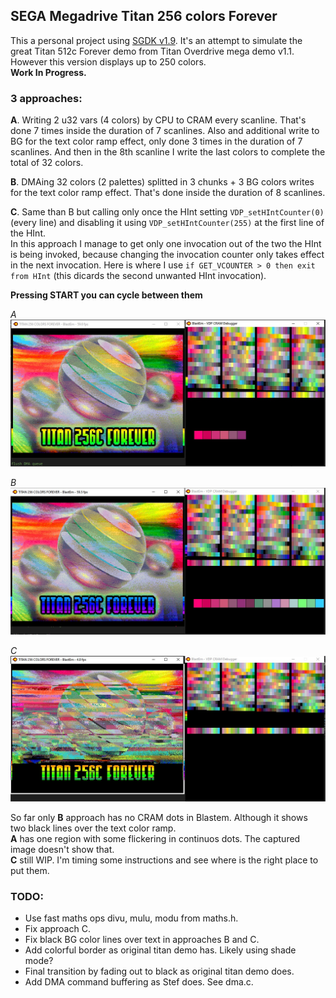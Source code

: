 ## SEGA Megadrive Titan 256 colors Forever


This a personal project using [SGDK v1.9](https://github.com/Stephane-D/SGDK). 
It's an attempt to simulate the great Titan 512c Forever demo from Titan Overdrive mega demo v1.1.  
However this version displays up to 250 colors.  
**Work In Progress.**


### 3 approaches:


**A**. Writing 2 u32 vars (4 colors) by CPU to CRAM every scanline. That's done 7 times inside the duration of 7 scanlines. 
Also and additional write to BG for the text color ramp effect, only done 3 times in the duration of 7 scanlines. 
And then in the 8th scanline I write the last colors to complete the total of 32 colors.


**B**. DMAing 32 colors (2 palettes) splitted in 3 chunks + 3 BG colors writes for the text color ramp effect. 
That's done inside the duration of 8 scanlines.


**C**. Same than B but calling only once the HInt setting `VDP_setHIntCounter(0)` (every line) and disabling it using 
`VDP_setHIntCounter(255)` at the first line of the HInt.  
In this approach I manage to get only one invocation out of the two the HInt is being invoked, because changing the invocation 
counter only takes effect in the next invocation. Here is where I use `if GET_VCOUNTER > 0 then exit from HInt` (this dicards 
the second unwanted HInt invocation).


**Pressing START you can cycle between them**


*A*
![titan_cpu.jpg](screenshots/titan_cpu.jpg?raw=true "titan_cpu.jpg")


*B*
![titan_dma.jpg](screenshots/titan_dma.jpg?raw=true "titan_dma.jpg")


*C*
![titan_dma_onetime.jpg](screenshots/titan_dma_onetime.jpg?raw=true "titan_dma_onetime.jpg")


So far only **B** approach has no CRAM dots in Blastem. Although it shows two black lines over the text color ramp.  
**A** has one region with some flickering in continuos dots. The captured image doesn't show that.  
**C** still WIP. I'm timing some instructions and see where is the right place to put them.


### TODO:
- Use fast maths ops divu, mulu, modu from maths.h.
- Fix approach C.
- Fix black BG color lines over text in approaches B and C.
- Add colorful border as original titan demo has. Likely using shade mode?
- Final transition by fading out to black as original titan demo does.
- Add DMA command buffering as Stef does. See dma.c.